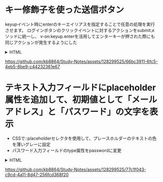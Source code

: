# キー修飾子を使った送信ボタン

keyupイベント時にenterのキーエイリアスを指定することで任意の処理を実行させます。
ログインボタンのクリックイベントに対するアクションをsubmitメソッドに統一し、
v-on:keyup.enterを活用してエンターキーが押された際にも同じアクションが発生するようにした

<details>
  <summary>HTML</summary>
  
```
<!DOCTYPE html>
<html lang="ja">
  <head>
    <meta charset="UTF-8" />
    <title>キー修飾子を使った送信ボタン</title>
    <script src="https://cdn.jsdelivr.net/npm/vue@2.7.11/dist/vue.js"></script>
  </head>
  <body>
    <div id="app">
      <h1>キー修飾子を使った送信ボタン</h1>
      <button class="button" v-on:click="toggle">ログインボタン表示</button>
      <div v-show="isActive" :style="{color: 'red'}">ボタン表示中!</div>
      <div v-show="!isActive" :style="{color: 'gray'}"></div>

      <div>
        <input
          type="text"
          name="id"
          v-on:keyup.enter="submit"
          v-show="isActive"
        />
      </div>
      <div>
        <input
          type="text"
          name="password"
          v-on:keyup.enter="submit"
          v-show="isActive"
        />
      </div>

      <button class="button" v-on:click="submit('login')" v-show="isActive">
        ログイン
      </button>
    </div>
    <script>
      new Vue({
        el: '#app',
        data: {
          isActive: true,
        },

        methods: {
          toggle: function () {
            this.isActive = !this.isActive;
          },

          submit: function () {
            console.log('フォームが送信されました');
          },
        },
      });
    </script>
  </body>
</html>

```
</details>

https://github.com/kb8864/Study-Notes/assets/128299525/66bc3911-6fc5-4eb5-8be9-c44232361e67

# テキスト入力フィールドにplaceholder属性を追加して、初期値として「メールアドレス」と「パスワード」の文字を表示
- CSSで::placeholderセレクタを使用して、プレースホルダーのテキストの色を薄いグレーに設定
- パスワード入力フィールドのtype属性をpasswordに変更

<details>
  <summary>HTML</summary>
  
```
<!DOCTYPE html>
<html lang="ja">
  <head>
    <meta charset="UTF-8" />
    <title>キー修飾子を使った送信ボタン</title>
    <script src="https://cdn.jsdelivr.net/npm/vue@2.7.11/dist/vue.js"></script>

    <style>
      /* テキストフィールドのプレースホルダーのスタイルを定義 */

      ::placeholder {
        color: lightgray;
        opacity: 1; /* Firefoxのために必要 */
      }
      /* テキストフィールドの入力テキストのスタイルを定義 */
      input {
        color: black;
      }
    </style>
  </head>
  <body>
    <div id="app">
      <h1>キー修飾子を使った送信ボタン</h1>
      <button class="button" v-on:click="toggle">ログインボタン表示</button>
      <div v-show="isActive" :style="{color: 'red'}">ボタン表示中!</div>
      <div v-show="!isActive" :style="{color: 'gray'}"></div>

      <div>
        <!-- メールアドレスの入力フィールドにplaceholder属性を追加 -->
        <input
          type="text"
          name="id"
          placeholder="メールアドレス"
          v-on:keyup.enter="submit"
          v-show="isActive"
        />
      </div>
      <div>
        <!-- パスワードの入力フィールドにplaceholder属性を追加 -->
        <input
          type="password"
          name="password"
          placeholder="パスワード"
          v-on:keyup.enter="submit"
          v-show="isActive"
        />
      </div>

      <button class="button" v-on:click="submit('login')" v-show="isActive">
        ログイン
      </button>
    </div>
    <script>
      new Vue({
        el: '#app',
        data: {
          isActive: true,
        },

        methods: {
          toggle: function () {
            this.isActive = !this.isActive;
          },

          submit: function () {
            console.log('フォームが送信されました');
          },
        },
      });
    </script>
  </body>
</html>

```

</details>


https://github.com/kb8864/Study-Notes/assets/128299525/77c1f043-c9cd-4a11-8d47-256fcd368f20


